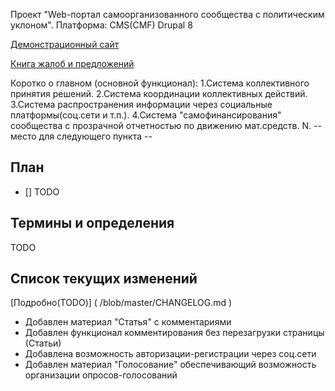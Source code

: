 Проект "Web-портал самоорганизованного сообщества с политическим уклоном".
Платформа: CMS(CMF) Drupal 8

[Демонстрационный сайт](http://sdd.ti-work.ru/)

[Книга жалоб и предложений](https://github.com/orion76/sdd/issues)

Коротко о главном (основной функционал):
1.Система коллективного принятия решений.
2.Система координации коллективных действий.
3.Система распространения информации через социальные платформы(соц.сети и т.п.).
4.Система "самофинансирования" сообщества с прозрачной отчетностью по движению мат.средств.
N. -- место для следующего пункта --

## План
- [] TODO

## Термины и определения
TODO

## Список текущих изменений

[Подробно(TODO)] ( /blob/master/CHANGELOG.md )

- Добавлен материал "Статья" с комментариями
- Добавлен функционал комментирования без перезагрузки страницы (Статьи)
- Добавлена возможность авторизации-регистрации через соц.сети
- Добавлен материал "Голосование" обеспечивающий возможность организации опросов-голосований
